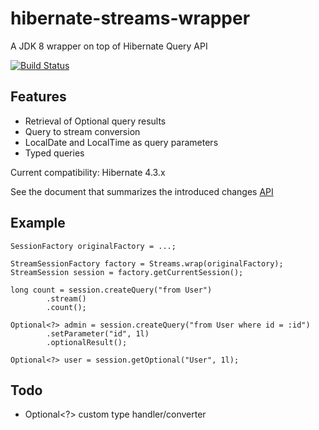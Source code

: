 # hibernate-streams-wrapper 

A  JDK 8 wrapper on top of Hibernate Query API

[![Build Status](https://travis-ci.org/jmnarloch/hibernate-streams-wrapper.svg?branch=master)](https://travis-ci.org/jmnarloch/hibernate-streams-wrapper)

## Features

* Retrieval of Optional query results
* Query to stream conversion
* LocalDate and LocalTime as query parameters
* Typed queries

Current compatibility: Hibernate 4.3.x 

See the document that summarizes the introduced changes [API](api.adoc)

## Example

```
SessionFactory originalFactory = ...;

StreamSessionFactory factory = Streams.wrap(originalFactory);
StreamSession session = factory.getCurrentSession();

long count = session.createQuery("from User")
        .stream()
        .count();

Optional<?> admin = session.createQuery("from User where id = :id")
        .setParameter("id", 1l)
        .optionalResult();

Optional<?> user = session.getOptional("User", 1l);
```

## Todo

* Optional<?> custom type handler/converter 
